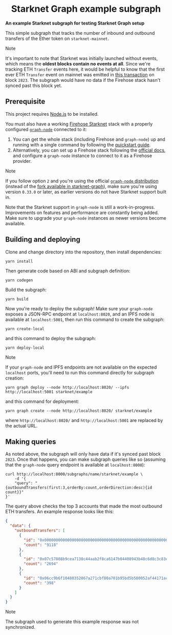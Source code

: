 <p align="center">
  <h1 align="center">Starknet Graph example subgraph</h1>
</p>

**An example Starknet subgraph for testing Starknet Graph setup**

This simple subgraph that tracks the number of inbound and outbound transfers of the Ether token on `starknet-mainnet`.

> [!NOTE]
>
> It's important to note that Starknet was initially launched without events, which means the **oldest blocks contain no events at all**. Since we're tracking ETH `Transfer` events here, it would be helpful to know that the first ever ETH `Transfer` event on mainnet was emitted in [this transaction](https://starkscan.co/tx/0x0243bacc2ad29c19d3c1819888012c5e16a8af2ed0e4783c1bef5b09ec91e6c1) on block `2823`. The subgraph would have no data if the Firehose stack hasn't synced past this block yet.

## Prerequisite

This project requires [Node.js](https://nodejs.org/) to be installed.

You must also have a working [Firehose Starknet](https://github.com/starknet-graph/firehose-starknet) stack with a properly configured [`graph-node`](https://github.com/starknet-graph/graph-node) connected to it:

1. You can get the whole stack (including Firehose and `graph-node`) up and running with a single command by following the [quickstart guide](https://github.com/starknet-graph/quickstart).
2. Alternatively, you can set up a Firehose stack following the [official docs](https://firehose.streamingfast.io/firehose-setup/starknet), and configure a `graph-node` instance to connect to it as a Firehose provider.

> [!NOTE]
>
> If you follow option `2` and you're using the official [`graph-node` distribution](https://github.com/graphprotocol/graph-node) (instead of the [fork available in starknet-graph](https://github.com/starknet-graph/graph-node)), make sure you're using version `0.33.0` or later, as earlier versions do not have Starknet support built in.
>
> Note that the Starknet support in `graph-node` is still a work-in-progress. Improvements on features and performance are constantly being added. Make sure to upgrade your `graph-node` instances as newer versions become available.

## Building and deploying

Clone and change directory into the repository, then install dependencies:

```console
yarn install
```

Then generate code based on ABI and subgraph definition:

```console
yarn codegen
```

Build the subgraph:

```console
yarn build
```

Now you're ready to deploy the subgraph! Make sure your `graph-node` exposes a JSON-RPC endpoint at `localhost:8020`, and an IPFS node is available at `localhost:5001`, then run this command to create the subgraph:

```console
yarn create-local
```

and this command to deploy the subgraph:

```console
yarn deploy-local
```

> [!NOTE]
>
> If your `graph-node` and IPFS endpoints are not available on the expected `localhost` ports, you'll need to run this command directly for subgraph creation:
>
> ```console
> yarn graph deploy --node http://localhost:8020/ --ipfs http://localhost:5001 starknet/example
> ```
>
> and this command for deployment:
>
> ```console
> yarn graph create --node http://localhost:8020/ starknet/example
> ```
>
> where `http://localhost:8020/` and `http://localhost:5001` are replaced by the actual URL.

## Making queries

As noted above, the subgraph will only have data if it's synced past block `2823`. Once that happens, you can make subgraph queries like so (assuming that the `graph-node` query endpoint is available at `localhost:8000`):

```console
curl http://localhost:8000/subgraphs/name/starknet/example \
    -d '{
    "query": "{outboundTransfers(first:3,orderBy:count,orderDirection:desc){id count}}"
}'
```

The query above checks the top 3 accounts that made the most outbound ETH transfers. An example response looks like this:

```json
{
  "data": {
    "outboundTransfers": [
      {
        "id": "0x0000000000000000000000000000000000000000000000000000000000000000",
        "count": "9118"
      },
      {
        "id": "0x07c57808b9cea7130c44aab2f8ca6147b04408943b48c6d8c3c83eb8cfdd8c0b",
        "count": "2694"
      },
      {
        "id": "0x06cc9b6f10480352867a271cbf80a701b95bd5b580052af44171ac1fff3e428b",
        "count": "398"
      }
    ]
  }
}
```

> [!NOTE]
>
> The subgraph used to generate this example response was not synchronized.
